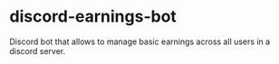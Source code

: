 # discord-earnings-bot
Discord bot that allows to manage basic earnings across all users in a discord server.
